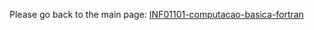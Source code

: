 Please go back to the main page: <a href="https://github.com/fermyno/bachelor-of-Science-in-Physics/tree/main/INF01101-computacao-basica-fortran">INF01101-computacao-basica-fortran</a>

